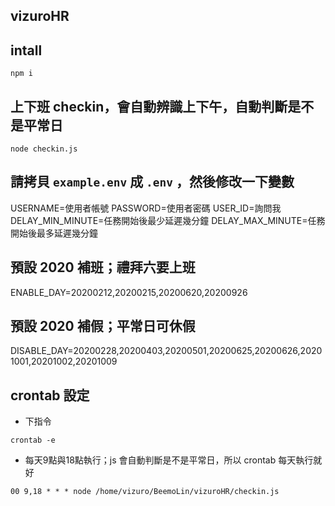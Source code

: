 ## vizuroHR

## intall

`npm i`

## 上下班 checkin，會自動辨識上下午，自動判斷是不是平常日

`node checkin.js`


## 請拷貝 `example.env` 成 `.env` ，然後修改一下變數
USERNAME=使用者帳號
PASSWORD=使用者密碼
USER_ID=詢問我
DELAY_MIN_MINUTE=任務開始後最少延遲幾分鐘
DELAY_MAX_MINUTE=任務開始後最多延遲幾分鐘

## 預設 2020 補班；禮拜六要上班
ENABLE_DAY=20200212,20200215,20200620,20200926

## 預設 2020 補假；平常日可休假
DISABLE_DAY=20200228,20200403,20200501,20200625,20200626,20201001,20201002,20201009


## crontab 設定

 - 下指令
 
 `crontab -e`
 
 - 每天9點與18點執行；js 會自動判斷是不是平常日，所以 crontab 每天執行就好
 
 `00 9,18 * * * node /home/vizuro/BeemoLin/vizuroHR/checkin.js`
